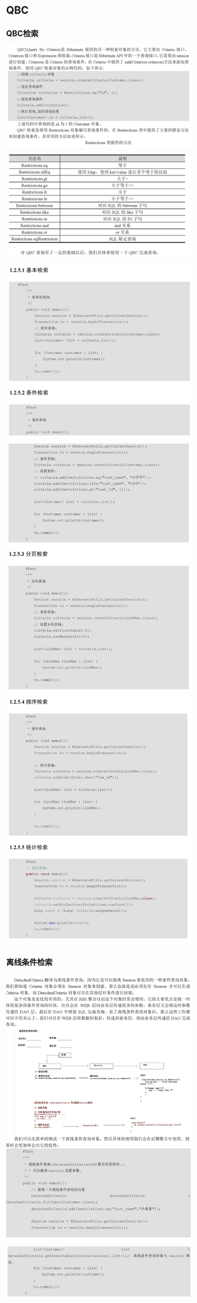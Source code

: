 # QBC

## QBC检索

![](../../../../.gitbook/assets/image%20%2888%29.png)

![](../../../../.gitbook/assets/image%20%2826%29.png)

![](../../../../.gitbook/assets/image%20%2868%29.png)

![](../../../../.gitbook/assets/image%20%2819%29.png)

![](../../../../.gitbook/assets/image%20%2887%29.png)

## 离线条件检索 

![](../../../../.gitbook/assets/image%20%2817%29.png)

![](../../../../.gitbook/assets/image%20%2813%29.png)



